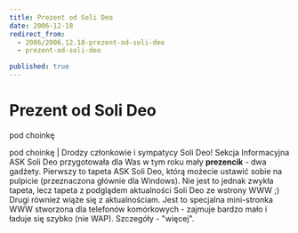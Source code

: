 ```yaml
---
title: Prezent od Soli Deo
date: 2006-12-18
redirect_from: 
  - 2006/2006.12.18-prezent-od-soli-deo
  - prezent-od-soli-deo

published: true
---
```




# Prezent od Soli Deo

<time>pod choinkę</time>

pod choinkę | 
Drodzy członkowie i sympatycy Soli Deo! Sekcja Informacyjna ASK Soli Deo przygotowała dla Was w tym roku mały **prezencik** - dwa gadżety. Pierwszy to tapeta ASK Soli Deo, którą możecie ustawić sobie na pulpicie (przeznaczona głównie dla Windows). Nie jest to jednak zwykła tapeta, lecz tapeta z podglądem aktualności Soli Deo ze wstrony WWW ;) Drugi również wiąże się z aktualnościam. Jest to specjalna mini-stronka WWW stworzona dla telefonów komórkowych - zajmuje bardzo mało i ładuje się szybko (nie WAP). Szczegóły - "więcej".


<!--CONTENT FROM OLD SERVER (jos before 2013): pod choinkę | 
Drodzy członkowie i sympatycy Soli Deo! Sekcja Informacyjna ASK Soli Deo przygotowała dla Was w tym roku mały **prezencik** - dwa gadżety. Pierwszy to tapeta ASK Soli Deo, którą możecie ustawić sobie na pulpicie (przeznaczona głównie dla Windows). Nie jest to jednak zwykła tapeta, lecz tapeta z podglądem aktualności Soli Deo ze wstrony WWW ;) Drugi również wiąże się z aktualnościam. Jest to specjalna mini-stronka WWW stworzona dla telefonów komórkowych - zajmuje bardzo mało i ładuje się szybko (nie WAP). Szczegóły - "więcej".

-->

<!--{{json:{"created_date":"2006-12-18 04:25:46","publish_down":"0000-00-00 00:00:00","id":"435"}}}-->